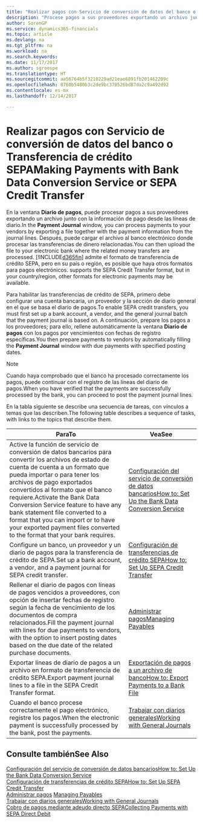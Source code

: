 ```yaml
---
title: "Realizar pagos con Servicio de conversión de datos del banco o Transferencia de crédito SEPA | Documentos de Microsoft"
description: "Procese pagos a sus proveedores exportando un archivo junto con la información de pago desde las líneas de diario."
author: SorenGP
ms.service: dynamics365-financials
ms.topic: article
ms.devlang: na
ms.tgt_pltfrm: na
ms.workload: na
ms.search.keywords: 
ms.date: 11/17/2017
ms.author: sgroespe
ms.translationtype: HT
ms.sourcegitcommit: aa56764b5f3210229ad21eae6891fb201462209c
ms.openlocfilehash: 0760b5480b3c2de9bc370526bd87da2c9a492d92
ms.contentlocale: es-mx
ms.lasthandoff: 12/14/2017

---
```

# <a name="making-payments-with-bank-data-conversion-service-or-sepa-credit-transfer"></a><span data-ttu-id="10d5a-103">Realizar pagos con Servicio de conversión de datos del banco o Transferencia de crédito SEPA</span><span class="sxs-lookup"><span data-stu-id="10d5a-103">Making Payments with Bank Data Conversion Service or SEPA Credit Transfer</span></span>
<span data-ttu-id="10d5a-104">En la ventana **Diario de pagos**, puede procesar pagos a sus proveedores exportando un archivo junto con la información de pago desde las líneas de diario.</span><span class="sxs-lookup"><span data-stu-id="10d5a-104">In the **Payment Journal** window, you can process payments to your vendors by exporting a file together with the payment information from the journal lines.</span></span> <span data-ttu-id="10d5a-105">Después, puede cargar el archivo al banco electrónico donde procesar las transferencias de dinero relacionadas.</span><span class="sxs-lookup"><span data-stu-id="10d5a-105">You can then upload the file to your electronic bank where the related money transfers are processed.</span></span> [!INCLUDE[d365fin](includes/d365fin_md.md)]<span data-ttu-id="10d5a-106"> admite el formato de transferencia de crédito SEPA, pero en su país o región, es posible que haya otros formatos para pagos electrónicos.</span><span class="sxs-lookup"><span data-stu-id="10d5a-106"> supports the SEPA Credit Transfer format, but in your country/region, other formats for electronic payments may be available.</span></span>   

 <span data-ttu-id="10d5a-107">Para habilitar las transferencias de crédito de SEPA, primero debe configurar una cuenta bancaria, un proveedor y la sección de diario general en el que se basa el diario de pagos.</span><span class="sxs-lookup"><span data-stu-id="10d5a-107">To enable SEPA credit transfers, you must first set up a bank account, a vendor, and the general journal batch that the payment journal is based on.</span></span> <span data-ttu-id="10d5a-108">A continuación, prepare los pagos a los proveedores; para ello, rellene automáticamente la ventana **Diario de pagos** con los pagos por vencimientos con fechas de registro específicas.</span><span class="sxs-lookup"><span data-stu-id="10d5a-108">You then prepare payments to vendors by automatically filling the **Payment Journal** window with due payments with specified posting dates.</span></span>  

> [!NOTE]  
>  <span data-ttu-id="10d5a-109">Cuando haya comprobado que el banco ha procesado correctamente los pagos, puede continuar con el registro de las líneas del diario de pagos.</span><span class="sxs-lookup"><span data-stu-id="10d5a-109">When you have verified that the payments are successfully processed by the bank, you can proceed to post the payment journal lines.</span></span>  

 <span data-ttu-id="10d5a-110">En la tabla siguiente se describe una secuencia de tareas, con vínculos a temas que las describen.</span><span class="sxs-lookup"><span data-stu-id="10d5a-110">The following table describes a sequence of tasks, with links to the topics that describe them.</span></span>   

|<span data-ttu-id="10d5a-111">**Para**</span><span class="sxs-lookup"><span data-stu-id="10d5a-111">**To**</span></span>|<span data-ttu-id="10d5a-112">**Vea**</span><span class="sxs-lookup"><span data-stu-id="10d5a-112">**See**</span></span>|  
|------------|-------------|  
|<span data-ttu-id="10d5a-113">Active la función de servicio de conversión de datos bancarios para convertir los archivos de estado de cuenta de cuenta a un formato que pueda importar o para tener los archivos de pago exportados convertidos al formato que el banco requiere.</span><span class="sxs-lookup"><span data-stu-id="10d5a-113">Activate the Bank Data Conversion Service feature to have any bank statement file converted to a format that you can import or to have your exported payment files converted to the format that your bank requires.</span></span>|[<span data-ttu-id="10d5a-114">Configuración del servicio de conversión de datos bancarios</span><span class="sxs-lookup"><span data-stu-id="10d5a-114">How to: Set Up the Bank Data Conversion Service</span></span>](bank-how-setup-bank-statement-service.md)|  
|<span data-ttu-id="10d5a-115">Configure un banco, un proveedor y un diario de pagos para la transferencia de crédito de SEPA.</span><span class="sxs-lookup"><span data-stu-id="10d5a-115">Set up a bank account, a vendor, and a payment journal for SEPA credit transfer.</span></span>|[<span data-ttu-id="10d5a-116">Configuración de transferencias de crédito SEPA</span><span class="sxs-lookup"><span data-stu-id="10d5a-116">How to: Set Up SEPA Credit Transfer</span></span>](finance-how-to-set-up-sepa-credit-transfer.md)|  
|<span data-ttu-id="10d5a-117">Rellenar el diario de pagos con líneas de pagos vencidos a proveedores, con opción de insertar fechas de registro según la fecha de vencimiento de los documentos de compra relacionados.</span><span class="sxs-lookup"><span data-stu-id="10d5a-117">Fill the payment journal with lines for due payments to vendors, with the option to insert posting dates based on the due date of the related purchase documents.</span></span>|[<span data-ttu-id="10d5a-118">Administrar pagos</span><span class="sxs-lookup"><span data-stu-id="10d5a-118">Managing Payables</span></span>](payables-manage-payables.md)|  
|<span data-ttu-id="10d5a-119">Exportar líneas de diario de pagos a un archivo en formato de transferencia de crédito SEPA.</span><span class="sxs-lookup"><span data-stu-id="10d5a-119">Export payment journal lines to a file in the SEPA Credit Transfer format.</span></span>|[<span data-ttu-id="10d5a-120">Exportación de pagos a un archivo de banco</span><span class="sxs-lookup"><span data-stu-id="10d5a-120">How to: Export Payments to a Bank File</span></span>](payables-how-export-payments-bank-file.md)|  
|<span data-ttu-id="10d5a-121">Cuando el banco procese correctamente el pago electrónico, registre los pagos.</span><span class="sxs-lookup"><span data-stu-id="10d5a-121">When the electronic payment is successfully processed by the bank, post the payments.</span></span>|[<span data-ttu-id="10d5a-122">Trabajar con diarios generales</span><span class="sxs-lookup"><span data-stu-id="10d5a-122">Working with General Journals</span></span>](ui-work-general-journals.md)|  

## <a name="see-also"></a><span data-ttu-id="10d5a-123">Consulte también</span><span class="sxs-lookup"><span data-stu-id="10d5a-123">See Also</span></span>  
[<span data-ttu-id="10d5a-124">Configuración del servicio de conversión de datos bancarios</span><span class="sxs-lookup"><span data-stu-id="10d5a-124">How to: Set Up the Bank Data Conversion Service</span></span>](bank-how-setup-bank-statement-service.md)  
[<span data-ttu-id="10d5a-125">Configuración de transferencias de crédito SEPA</span><span class="sxs-lookup"><span data-stu-id="10d5a-125">How to: Set Up SEPA Credit Transfer</span></span>](finance-how-to-set-up-sepa-credit-transfer.md)  
<span data-ttu-id="10d5a-126">[Administrar pagos](payables-manage-payables.md) </span><span class="sxs-lookup"><span data-stu-id="10d5a-126">[Managing Payables](payables-manage-payables.md) </span></span>  
[<span data-ttu-id="10d5a-127">Trabajar con diarios generales</span><span class="sxs-lookup"><span data-stu-id="10d5a-127">Working with General Journals</span></span>](ui-work-general-journals.md)  
[<span data-ttu-id="10d5a-128">Cobro de pagos mediante adeudo directo SEPA</span><span class="sxs-lookup"><span data-stu-id="10d5a-128">Collecting Payments with SEPA Direct Debit</span></span>](finance-collect-payments-with-sepa-direct-debit.md)   

